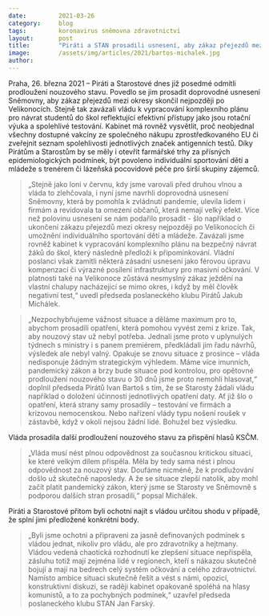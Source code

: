 ```yaml
---
date:         2021-03-26
category:     blog
tags:         koronavirus sněmovna zdravotnictví
layout:       post
title:        "Piráti a STAN prosadili usnesení, aby zákaz přejezdů mezi okresy skončil nejpozději po Velikonocích. Vláda má také připravit plán návratu žáků do škol a vysvětlit nedostatek vakcín"
image:        /assets/img/articles/2021/bartos-michalek.jpg
author:       
---
```




Praha, 26. března 2021 – Piráti a Starostové dnes již posedmé odmítli prodloužení nouzového stavu. Povedlo se jim prosadit doprovodné usnesení Sněmovny, aby zákaz přejezdů mezi okresy skončil nejpozději po Velikonocích. Stejně tak zavázali vládu k vypracování komplexního plánu pro návrat studentů do škol reflektující efektivní přístupy jako jsou rotační výuka a spolehlivé testování. Kabinet má rovněž vysvětlit, proč neobjednal všechny dostupné vakcíny ze společného nákupu zprostředkovaného EU či zveřejnit seznam spolehlivosti jednotlivých značek antigenních testů. Díky Pirátům a Starostům by se měly i otevřít farmářské trhy za přísných epidemiologických podmínek, být povoleno individuální sportování dětí a mládeže s trenérem či lázeňská pocovidové péče pro širší skupiny zájemců.

> „Stejně jako loni v červnu, kdy jsme varovali před druhou vlnou a vláda to zlehčovala, i nyní jsme navrhli doprovodná usnesení Sněmovny, která by pomohla k zvládnutí pandemie, ulevila lidem i firmám a revidovala ta omezení občanů, která nemají velký efekt. Více než polovinu usnesení se nám podařilo prosadit - šlo například o ukončení zákazu přejezdů mezi okresy nejpozději po Velikonocích či umožnění individuálního sportování dětí a mládeže. Zavázali jsme rovněž kabinet k vypracování komplexního plánu na bezpečný návrat žáků do škol, který následně předloží k připomínkování. Vládní poslanci však zamítli některá zásadní usnesení jako férovou úpravu kompenzací či výrazné posílení infrastruktury pro masivní očkování. V platnosti také na Velikonoce zůstává nesmyslný zákaz ježdění na vlastní chalupy nacházející se mimo okres, i když by měl člověk negativní test,“ uvedl předseda poslaneckého klubu Pirátů Jakub Michálek.


> „Nezpochybňujeme vážnost situace a děláme maximum pro to, abychom prosadili opatření, která pomohou vyvést zemi z krize. Tak, aby nouzový stav už nebyl potřeba. Jednali jsme proto v uplynulých týdnech s ministry i s panem premiérem, předkládali jim řadu návrhů, výsledek ale nebyl valný. Opakuje se znovu situace z prosince – vláda nedisponuje žádným strategickým výhledem. Máme více imunních, pandemický zákon a brzy bude situace pod kontrolou, pro opětovné prodloužení nouzového stavu o 30 dnů jsme proto nemohli hlasovat,“ doplnil předseda Pirátů Ivan Bartoš s tím, že se Starosty žádali vládu například o doložení účinnosti jednotlivých opatření daty. Ať již šlo o opatření, která strany samy prosadily – testování ve firmách a krizovou nemocenskou. Nebo nařízení vlády typu nošení roušek v zástavbě, když v okolí nejsou žádní lidé. Bohužel bez výsledku. 


Vláda prosadila další prodloužení nouzového stavu za přispění hlasů KSČM. 

> „Vláda musí nést plnou odpovědnost za současnou kritickou situaci, ke které velkým dílem přispěla. Měla by tedy sama nést i plnou odpovědnost za nouzový stav. Doufáme nicméně, že k prodlužování došlo už skutečně naposledy. A že se situace zlepší natolik, aby mohl začít platit pandemický zákon, který jsme se Starosty ve Sněmovně s podporou dalších stran prosadili,“ popsal Michálek.
 

Piráti a Starostové přitom byli ochotni najít s vládou určitou shodu v případě, že splní jimi předložené konkrétní body.

> „Byli jsme ochotni a připraveni za jasně definovaných podmínek s vládou jednat, nikoliv pro vládu, ale pro zdravotníky a hejtmany. Vládou vedená chaotická rozhodnutí ke zlepšení situace nepřispěla, zásluhu totiž mají zejména lidé v regionech, kteří s nákazou skutečně bojují a mají na bedrech celý systém očkování a celého zdravotnictví. Namísto ambice situaci skutečně řešit a vést s námi, opozicí, konstruktivní diskuzi, se raději kabinet opakovaně spoléhá na hlasy komunistů, a to za pochybných podmínek,“ uzavřel předseda poslaneckého klubu STAN Jan Farský. 
